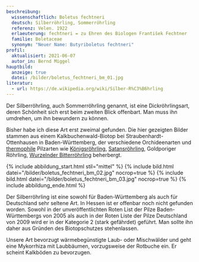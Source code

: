 ```yaml
---
beschreibung:
  wissenschaftlich: Boletus fechtneri
  deutsch: Silberröhrling, Sommerröhrling
  referenz: Velen. 1922
  erlaeuterung: fechtneri = zu Ehren des Biologen František Fechtner
  familie: Boletaceae
  synonym: "Neuer Name: Butyriboletus fechtneri"
profil:
  aktualisiert: 2021-06-07
  autor_in: Bernd Miggel
hauptbild:
  anzeige: true
  datei: /bilder/boletus_fechtneri_bm_01.jpg
literatur:
  - url: https://de.wikipedia.org/wiki/Silber-R%C3%B6hrling
---
```

Der Silberröhrling, auch Sommerröhrling genannt, ist eine Dickröhrlingsart, deren Schönheit sich erst beim zweiten Blick offenbart. Man muss ihn umdrehen, um ihn bewundern zu können.

Bisher habe ich diese Art erst zweimal gefunden. Die hier gezeigten Bilder stammen aus einem Kalkbuchenwald-Biotop bei Straubenhardt-Ottenhausen in Baden-Württemberg, der verschiedene Orchideenarten und [thermophile](thermophil "Glossar") Pilzarten wie [Königsröhrling](/pilze/boletus-regius-königsröhrling), [Satansröhrling](/pilze/boletus-satanas-satansröhrling), Goldporiger Röhrling, [Wurzelnder Bitterröhrling](/pilze/boletus-radicans-wurzelnder-bitterröhrling) beherbergt.

{% include abbildung_start.html stil="mittel" %}
{% include bild.html datei="/bilder/boletus_fechtneri_bm_02.jpg" nocrop=true %}
{% include bild.html datei="/bilder/boletus_fechtneri_bm_03.jpg" nocrop=true %}
{% include abbildung_ende.html %}

Der Silberröhrling ist eine sowohl für Baden-Württemberg als auch für Deutschland sehr seltene Art. In Hessen ist er offenbar noch nicht gefunden worden. Sowohl in der unveröffentlichten Roten List der Pilze Baden-Württembergs von 2005 als auch in der Roten Liste der Pilze Deutschland von 2009 wird er in der Kategorie 2 (stark gefährdet)  geführt. Man sollte ihn daher aus Gründen des Biotopschutzes stehenlassen.

Unsere Art bevorzugt wärmebegünstigte Laub- oder Mischwälder und geht eine Mykorrhiza mit Laubbäumen, vorzugsweise der Rotbuche ein. Er scheint Kalkböden zu bevorzugen.